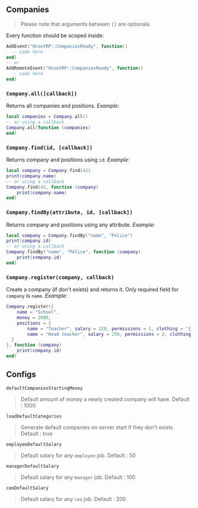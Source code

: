 ## Companies
> Please note that arguments between `[]` are optionals.

Every function should be scoped inside:
```lua
AddEvent("OnsetRP::CompaniesReady", function()
  -- code here
end)
-- or
AddRemoteEvent("OnsetRP::CompaniesReady", function()
  -- code here
end)
```
### `Company.all([callback])`
Returns all companies and positions.
*Example:*
```lua
local companies = Company.all()
-- or using a callback
Company.all(function (companies)
end)
```
### `Company.find(id, [callback])`
Returns company and positions using `id`.
*Example:*
```lua
local company = Company.find(42)
print(company.name)
-- or using a callback
Company.find(42, function (company)
    print(company.name)
end)
```
### `Company.findBy(attribute, id, [callback])`
Returns company and positions using any attribute.
*Example:*
```lua
local company = Company.findBy("name", "Police")
print(company.id)
-- or using a callback
Company.findBy("name", "Police", function (company)
    print(company.id)
end)
```
### `Company.register(company, callback)`
Create a company (if don't exists) and returns it. Only required field for `company` is `name`.
*Example:*
```lua
Company.register({
    name = "School",
    money = 2000,
    positions = {
        name = "Teacher", salary = 128, permissions = 1, clothing = "{}",
        name = "Head teacher", salary = 256, permissions = 2, clothing = "{}"
  }
}, function (company)
    print(company.id)
end)
```

## Configs
`defaultCompaniesStartingMoney`
> Default amount of money a newly created company will have.
> Default : 1000

`loadDefaultCategories`
> Generate default companies on server start if they don't exists.
> Default : true

`employeeDefaultSalary`
> Default salary for any `employee` job.
> Default : 50

`managerDefaultSalary`
> Default salary for any `manager` job.
> Default : 100

`ceoDefaultSalary`
> Default salary for any `ceo` job.
> Default : 200

